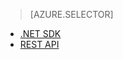 > [AZURE.SELECTOR]
- [.NET SDK](../articles/media-services-dotnet-connect_programmatically.md)
- [REST API](../articles/media-services-rest-connect_programmatically.md)


<!--HONumber=52--> 
